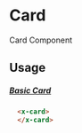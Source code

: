 # Card

Card Component

## Usage

##### [Basic Card](/?path=/story/ondevelopment-card--basic-card)
```html
  <x-card>
  </x-card>
```